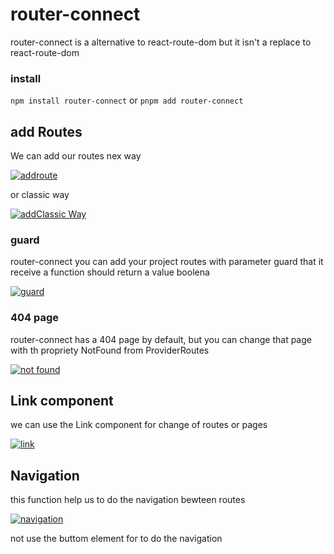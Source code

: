 # router-connect 

router-connect is a alternative to react-route-dom but it isn't a replace to react-route-dom 

### install

`npm install router-connect`
or 
`pnpm add router-connect`

## add Routes

We can add our routes nex way 

[![addroute](https://i.imgur.com/U4reOAh.jpg "addroute")](https://i.imgur.com/U4reOAh.jpg "addroute")

or classic way

[![addClassic Way](https://i.imgur.com/tY9Prfp.jpg "addClassic Way")](https://i.imgur.com/tY9Prfp.jpg "addClassic Way")

### guard

router-connect you can add your project routes with parameter guard that it receive a function should return a value boolena

[![guard](https://i.imgur.com/CHe6Gsm.jpg "guard")](https://i.imgur.com/CHe6Gsm.jpg "guard")

### 404 page

router-connect has a 404 page by default, but you can change that page with th propriety NotFound from ProviderRoutes  

[![not found](https://i.imgur.com/LiObAoN.jpg "not found")](https://i.imgur.com/LiObAoN.jpg "not found")

## Link component

we can use the Link component for change of routes or pages 

[![link](https://i.imgur.com/ByYzWpP.jpg "link")](https://i.imgur.com/ByYzWpP.jpg "link")

## Navigation

this function help us to do the navigation bewteen routes

[![navigation](https://i.imgur.com/HbPuY1r.jpg "navigation")](https://i.imgur.com/HbPuY1r.jpg "navigation")

not use the buttom element for to do the navigation